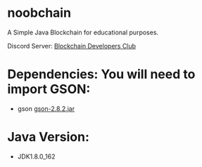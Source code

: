 # noobchain


A Simple Java Blockchain for educational purposes. 

Discord Server: [Blockchain Developers Club](https://discord.gg/ZsyQqyk)

# Dependencies: You will need to import GSON:
- gson [gson-2.8.2.jar](http://central.maven.org/maven2/com/google/code/gson/gson/2.8.2/gson-2.8.2.jar)

# Java Version:
- JDK1.8.0_162